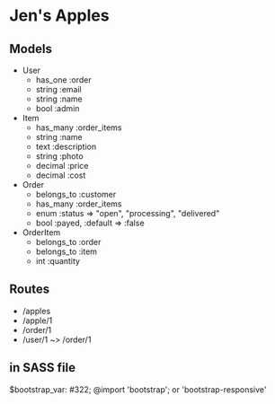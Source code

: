# Jen's Apples

## Models
* User
	* has_one :order
	* string :email
	* string :name
	* bool :admin
* Item
	* has_many :order_items
	* string :name
	* text :description
	* string :photo
	* decimal :price
	* decimal :cost
* Order
	* belongs_to :customer
	* has_many :order_items
	* enum :status => "open", "processing", "delivered"
	* bool :payed, :default => :false
* OrderItem
	* belongs_to :order
	* belongs_to :item
	* int :quantity
	
## Routes
* /apples
* /apple/1
* /order/1
* /user/1 ~> /order/1

## in SASS file
$bootstrap_var: #322;
@import 'bootstrap'; or 'bootstrap-responsive'